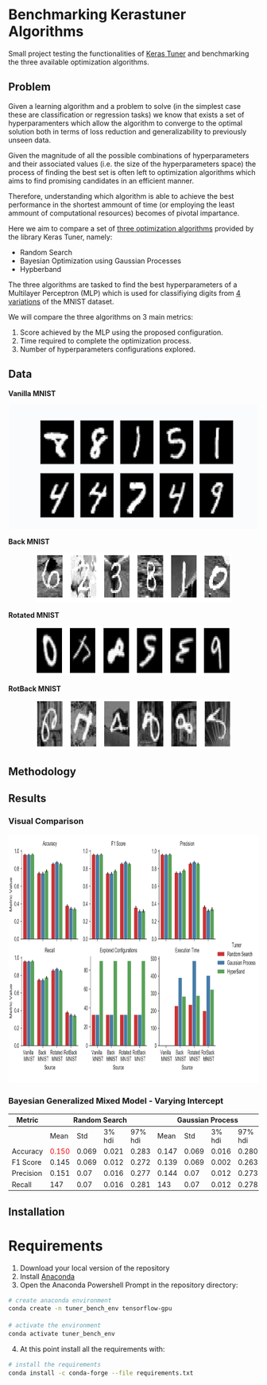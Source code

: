 # Benchmarking Kerastuner Algorithms
Small project testing the functionalities of [Keras Tuner](https://keras-team.github.io/keras-tuner/) and benchmarking the three available optimization algorithms.

## Problem

Given a learning algorithm and a problem to solve (in the simplest case these are classification or regression tasks) we know that exists a set of hyperparamenters which allow the algorithm to converge to the optimal solution both in terms of loss reduction and generalizability to previously unseen data.

Given the magnitude of all the possible combinations of hyperparameters and their associated values (i.e. the size of the hyperparameters space) the process of finding the best set is often left to optimization algorithms which aims to find promising candidates in an efficient manner. 

Therefore, understanding which algorithm is able to achieve the best performance in the shortest ammount of time (or employing the least ammount of computational resources) becomes of pivotal impartance.

Here we aim to compare a set of [three optimization algorithms](https://keras-team.github.io/keras-tuner/documentation/tuners/) provided by the library Keras Tuner, namely:

* Random Search
* Bayesian Optimization using Gaussian Processes
* Hypberband

The three algorithms are tasked to find the best hyperparameters of a Multilayer Perceptron (MLP) which is used for classifiying digits from [4 variations](https://sites.google.com/a/lisa.iro.umontreal.ca/public_static_twiki/variations-on-the-mnist-digits) of the MNIST dataset.

We will compare the three algorithms on 3 main metrics:

1. Score achieved by the MLP using the proposed configuration.
2. Time required to complete the optimization process.
3. Number of hyperparameters configurations explored.

## Data 

**Vanilla MNIST**
<p align="center">   
  <img width="500" height="250" src="https://github.com/vb690/kerastuner_benchmark/blob/master/data/figures/mn_v.png">
</p>  
  
**Back MNIST**
<p align="center">   
  <img width="395" height="100" src="https://github.com/vb690/kerastuner_benchmark/blob/master/data/figures/mn_b.png">
</p>  
  
**Rotated MNIST**
<p align="center">   
  <img width="395" height="100" src="https://github.com/vb690/kerastuner_benchmark/blob/master/data/figures/mn_r.png">
</p>   
  
**RotBack MNIST**
<p align="center">   
  <img width="395" height="100" src="https://github.com/vb690/kerastuner_benchmark/blob/master/data/figures/mn_rb.png">
</p> 

## Methodology

## Results 

### Visual Comparison  
  
<p align="center">   
  <img width="900" height="500" src="https://github.com/vb690/kerastuner_benchmark/blob/master/results/figures/tuners_perfromance.png">
</p> 
  
### Bayesian Generalized Mixed Model - Varying Intercept 
  
<table class="tg">
<thead>
  <tr>
    <th class="tg-7btt">Metric</th>
    <th class="tg-7btt" colspan="4">Random Search</th>
    <th class="tg-7btt" colspan="4">Gaussian Process</th>
    <th class="tg-7btt" colspan="4">HyperBand</th>
  </tr>
</thead>
<tbody>
  <tr>
    <td class="tg-0pky"></td>
    <td class="tg-fymr">Mean</td>
    <td class="tg-fymr">Std</td>
    <td class="tg-fymr">3% hdi</td>
    <td class="tg-fymr">97% hdi</td>
    <td class="tg-fymr">Mean</td>
    <td class="tg-fymr">Std</td>
    <td class="tg-fymr">3% hdi</td>
    <td class="tg-fymr">97% hdi</td>
    <td class="tg-fymr">Mean</td>
    <td class="tg-fymr">Std</td>
    <td class="tg-fymr">3% hdi</td>
    <td class="tg-fymr">97% hdi</td>
  </tr>
  <tr>
    <td class="tg-7btt">Accuracy</td>
    <td class="tg-c3ow"><span style="color:#FE0000">0.150</span></td>
    <td class="tg-c3ow">0.069</td>
    <td class="tg-c3ow">0.021</td>
    <td class="tg-c3ow">0.283</td>
    <td class="tg-c3ow">0.147</td>
    <td class="tg-c3ow">0.069</td>
    <td class="tg-c3ow">0.016</td>
    <td class="tg-c3ow">0.280</td>
    <td class="tg-c3ow">0.149</td>
    <td class="tg-c3ow">0.069</td>
    <td class="tg-c3ow">0.020</td>
    <td class="tg-c3ow">0.283</td>
  </tr>
  <tr>
    <td class="tg-7btt">F1 Score</td>
    <td class="tg-0pky">0.145</td>
    <td class="tg-0pky">0.069</td>
    <td class="tg-0pky">0.012</td>
    <td class="tg-0pky">0.272</td>
    <td class="tg-0pky">0.139</td>
    <td class="tg-0pky">0.069</td>
    <td class="tg-0pky">0.002</td>
    <td class="tg-0pky">0.263</td>
    <td class="tg-0pky">0.143</td>
    <td class="tg-0pky">0.069</td>
    <td class="tg-0pky">0.011</td>
    <td class="tg-0pky">0.271</td>
  </tr>
  <tr>
    <td class="tg-7btt">Precision</td>
    <td class="tg-0pky">0.151</td>
    <td class="tg-0pky">0.07</td>
    <td class="tg-0pky">0.016</td>
    <td class="tg-0pky">0.277</td>
    <td class="tg-0pky">0.144</td>
    <td class="tg-0pky">0.07</td>
    <td class="tg-0pky">0.012</td>
    <td class="tg-0pky">0.273</td>
    <td class="tg-0pky">0.152</td>
    <td class="tg-0pky">0.07</td>
    <td class="tg-0pky">0.016</td>
    <td class="tg-0pky">0.277</td>
  </tr>
  <tr>
    <td class="tg-7btt">Recall</td>
    <td class="tg-0pky">147</td>
    <td class="tg-0pky">0.07</td>
    <td class="tg-0pky">0.016</td>
    <td class="tg-0pky">0.281</td>
    <td class="tg-0pky">143</td>
    <td class="tg-0pky">0.07</td>
    <td class="tg-0pky">0.012</td>
    <td class="tg-0pky">0.278</td>
    <td class="tg-0pky">145</td>
    <td class="tg-0pky">0.07</td>
    <td class="tg-0pky">0.012</td>
    <td class="tg-0pky">0.277</td>
  </tr>
</tbody>
</table>

## Installation

# Requirements 
1. Download your local version of the repository
2. Install [Anaconda](https://docs.anaconda.com/anaconda/install/)
3. Open the Anaconda Powershell Prompt in the repository directory:
```sh
# create anaconda environment
conda create -n tuner_bench_env tensorflow-gpu

# activate the environment
conda activate tuner_bench_env
```

4. At this point install all the requirements with:

```sh
# install the requirements
conda install -c conda-forge --file requirements.txt
```
